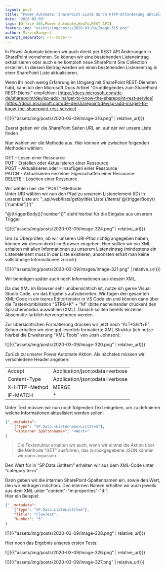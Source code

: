 ```yaml
---
layout: post
title: "Power Automate: SharePoint Liste durch HTTP-Anforderung aktualisieren"
date: "2020-03-09"
tags: [Office 365,Power Automate,HowTo,REST API]
feature-img: "assets/img/posts/2020-03-09/Image-315.png"
author: MarvinBangert
excerpt_separator: <!--more-->
---
```


In Power Automate können wir auch direkt per REST API Änderungen in SharePoint vornehmen. So können wir eine bestehenden Listeneintrag aktualisieren oder auch eine komplett neue SharePoint Site Collection erstellen. In diesem Beitrag werden wir einen bestehenden Listeneintrag in einer SharePoint Liste aktualisieren.
<!--more-->

Wenn ihr noch wenig Erfahrung im Umgang mit SharePoint REST-Diensten habt, kann ich den Microsoft Docs Artikel "Grundlegendes zum SharePoint REST-Dienst" empfehlen: [https://docs.microsoft.com/de-de/sharepoint/dev/sp-add-ins/get-to-know-the-sharepoint-rest-service](https://docs.microsoft.com/de-de/sharepoint/dev/sp-add-ins/get-to-know-the-sharepoint-rest-service)

![]({{"assets/img/posts/2020-03-09/Image-316.png" | relative_url}})

Zuerst geben wir die SharePoint Seiten URL an, auf der wir unsere Liste finden

Nun wählen wir die Methode aus. Hier können wir zwischen folgenden Methoden wählen:

GET - Lesen einer Ressource  
PUT - Erstellen oder Aktualisieren einer Ressource  
POST - Aktualisieren oder Hinzufügen einer Ressource  
PATCH - Aktualisieren einzelner Eigenschaften einer Ressource  
DELETE - Löschen einer Ressource

Wir wählen hier die "POST"-Methode.  
Unter URI wählen wir nun den Pfad zu unserem Listenelement (ID) in unserer Liste an: "\_api/web/lists/getbytitle('Liste')/items('@{triggerBody()\['number'\]}')"

"@{triggerBody()\['number'\]}" steht hierbei für die Eingabe aus unserem Trigger

![]({{"assets/img/posts/2020-03-09/Image-324.png" | relative_url}})

Um zu Überprüfen, ob wir unseren URI-Pfad richtig angegeben haben, können wir diesen direkt im Browser eingeben. Hier sollten wir ein XML erhalten mit allen Informationen zu unserem Listeneintrag (mindestens ein Listenelement muss in der Liste existieren, ansonsten erhält man keine vollständige Informationen zurück):

![]({{"assets/img/posts/2020-03-09/images/Image-321.png" | relative_url}})

Wir benötigen später auch noch Informationen aus diesem XML.

Da das XML im Browser sehr unübersichtlich ist, nutze ich gerne Visual Studio Code, um das Ergebnis aufzubereiten. Wir fügen den gesamten XML-Code in ein leeres Editorfenster in VS Code ein und können dann über die Tastenkombination "STRG+K" + "M" (bitte nacheinander drücken) den Sprachenmodus auswählen (XML). Danach sollten bereits einzelne Abschnitte farblich hervorgehoben werden.

Zur übersichtlichen Formatierung drücken wir jetzt noch "ALT+Shift+F". Schon erhalten wir eine gut leserlich formatierte XML Struktur (ich nutze hierbei die Erweiterung "XML Tools" von Josh Johnson):

![]({{"assets/img/posts/2020-03-09/Image-320.png" | relative_url}})

Zurück zu unserer Power Automate Aktion. Als nächstes müssen wir verschiedene Header angeben:

<table><tbody><tr><td>Accept</td><td>Application/json;odata=verbose</td></tr><tr><td>Content-Type</td><td>Application/json;odata=verbose</td></tr><tr><td>X-HTTP-Method</td><td>MERGE</td></tr><tr><td>IF-MATCH</td><td>*</td></tr></tbody></table>

Unter Text müssen wir nun noch folgenden Text eingeben, um zu definieren welche Informationen aktualisiert werden sollen:

```JSON
{"__metadata": 
    {"type": "SP.Data.<Listenname>ListItem"},
    "<interner Spaltenname>": "<Wert>"
}
```

> Die Textstruktur erhalten wir auch, wenn wir einmal die Aktion über die Methode "GET" ausführen, das zurückgegebene JSON können wir dann anpassen.

Den Wert für <Listenname> in "SP.Data.<Listenname>ListItem" erhalten wir aus dem XML-Code unter "category term".

Dann geben wir die internen SharePoint-Spaltennamen ein, sowie den Wert, den wir eintragen möchten. Den internen Namen erhalten wir auch jeweils aus dem XML unter "content"-"m:properties"-"d:<interner Spaltenname>".  
Hier ein Beispiel:

```JSON
{"__metadata": 
    {"type": "SP.Data.ListeListItem"},
    "Title": "FlowTest",
    "Number": "5"
}
```

![]({{"assets/img/posts/2020-03-09/Image-328.png" | relative_url}})

Hier noch das Ergebnis unseres ersten Tests:

![]({{"assets/img/posts/2020-03-09/Image-326.png" | relative_url}})

![]({{"assets/img/posts/2020-03-09/Image-327.png" | relative_url}})
